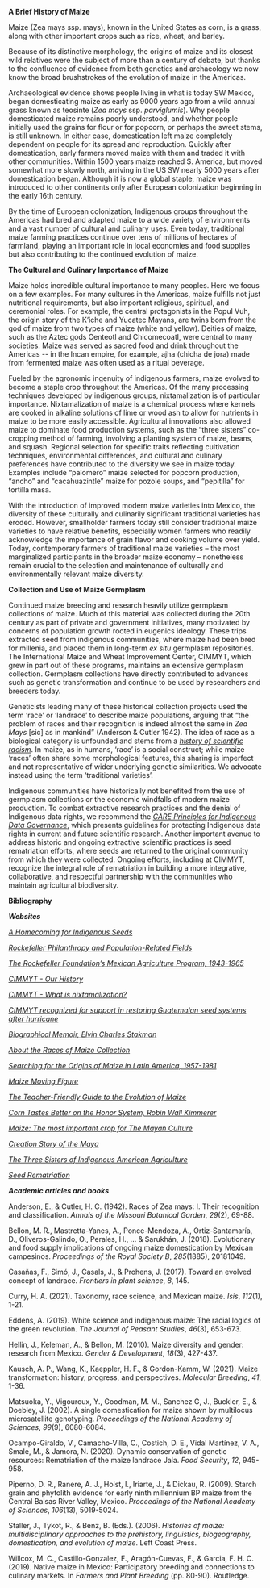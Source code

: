**A Brief History of Maize**

Maize (Zea mays ssp. mays), known in the United States as corn, is a
grass, along with other important crops such as rice, wheat, and barley.

Because of its distinctive morphology, the origins of maize and its
closest wild relatives were the subject of more than a century of
debate, but thanks to the confluence of evidence from both genetics and
archaeology we now know the broad brushstrokes of the evolution of maize
in the Americas.

Archaeological evidence shows people living in what is today SW Mexico,
began domesticating maize as early as 9000 years ago from a wild annual
grass known as teosinte (*Zea mays* ssp. *parviglumis*). Why people
domesticated maize remains poorly understood, and whether people
initially used the grains for flour or for popcorn, or perhaps the sweet
stems, is still unknown. In either case, domestication left maize
completely dependent on people for its spread and reproduction. Quickly
after domestication, early farmers moved maize with them and traded it
with other communities. Within 1500 years maize reached S. America, but
moved somewhat more slowly north, arriving in the US SW nearly 5000
years after domestication began. Although it is now a global staple,
maize was introduced to other continents only after European
colonization beginning in the early 16th century.

By the time of European colonization, Indigenous groups throughout the
Americas had bred and adapted maize to a wide variety of environments
and a vast number of cultural and culinary uses. Even today, traditional
maize farming practices continue over tens of millions of hectares of
farmland, playing an important role in local economies and food supplies
but also contributing to the continued evolution of maize.

**The Cultural and Culinary Importance of Maize**

Maize holds incredible cultural importance to many peoples. Here we
focus on a few examples. For many cultures in the Americas, maize
fulfills not just nutritional requirements, but also important
religious, spiritual, and ceremonial roles. For example, the central
protagonists in the Popul Vuh, the origin story of the K’iche and
Yucatec Mayans, are twins born from the god of maize from two types of
maize (white and yellow). Deities of maize, such as the Aztec gods
Centeotl and Chicomecoatl, were central to many societies. Maize was
served as sacred food and drink throughout the Americas -- in the Incan
empire, for example, ajha (chicha de jora) made from fermented maize was
often used as a ritual beverage.

Fueled by the agronomic ingenuity of indigenous farmers, maize evolved
to become a staple crop throughout the Americas. Of the many processing
techniques developed by indigenous groups, nixtamalization is of
particular importance. Nixtamalization of maize is a chemical process
where kernels are cooked in alkaline solutions of lime or wood ash to
allow for nutrients in maize to be more easily accessible. Agricultural
innovations also allowed maize to dominate food production systems, such
as the “three sisters” co-cropping method of farming, involving a
planting system of maize, beans, and squash. Regional selection for
specific traits reflecting cultivation techniques, environmental
differences, and cultural and culinary preferences have contributed to
the diversity we see in maize today. Examples include “palomero” maize
selected for popcorn production, “ancho” and “cacahuazintle” maize for
pozole soups, and “pepitilla” for tortilla masa.

With the introduction of improved modern maize varieties into Mexico,
the diversity of these culturally and culinarily significant traditional
varieties has eroded. However, smallholder farmers today still consider
traditional maize varieties to have relative benefits, especially women
farmers who readily acknowledge the importance of grain flavor and
cooking volume over yield. Today, contemporary farmers of traditional
maize varieties – the most marginalized participants in the broader
maize economy – nonetheless remain crucial to the selection and
maintenance of culturally and environmentally relevant maize diversity.

**Collection and Use of Maize Germplasm**

Continued maize breeding and research heavily utilize germplasm
collections of maize. Much of this material was collected during the
20th century as part of private and government initiatives, many
motivated by concerns of population growth rooted in eugenics ideology.
These trips extracted seed from indigenous communities, where maize had
been bred for millenia, and placed them in long-term *ex situ* germplasm
repositories. The International Maize and Wheat Improvement Center,
CIMMYT, which grew in part out of these programs, maintains an extensive
germplasm collection. Germplasm collections have directly contributed to
advances such as genetic transformation and continue to be used by
researchers and breeders today.

Geneticists leading many of these historical collection projects used
the term ‘race’ or ‘landrace’ to describe maize populations, arguing
that “the problem of races and their recognition is indeed almost the
same in *Zea Mays* [sic] as in mankind” (Anderson & Cutler 1942). The
idea of race as a biological category is unfounded and stems from a
[*history of scientific
racism*](https://nmaahc.si.edu/learn/talking-about-race/topics/historical-foundations-race).
In maize, as in humans, ‘race’ is a social construct; while maize
‘races’ often share some morphological features, this sharing is
imperfect and not representative of wider underlying genetic
similarities. We advocate instead using the term ‘traditional
varieties’.

Indigenous communities have historically not benefited from the use of
germplasm collections or the economic windfalls of modern maize
production. To combat extractive research practices and the denial of
Indigenous data rights, we recommend the [*CARE Principles for
Indigenous Data
Governance*](https://www.nature.com/articles/s41559-023-02161-2), which
presents guidelines for protecting Indigenous data rights in current and
future scientific research. Another important avenue to address historic
and ongoing extractive scientific practices is seed rematriation
efforts, where seeds are returned to the original community from which
they were collected. Ongoing efforts, including at CIMMYT, recognize the
integral role of rematriation in building a more integrative,
collaborative, and respectful partnership with the communities who
maintain agricultural biodiversity.

**Bibliography**

***Websites***

[*A Homecoming for Indigenous
Seeds*](https://mbgna.umich.edu/sowing-heritage-with-indigenous-seeds-plants-progeny-return-to-their-ancestral-home/)

[*Rockefeller Philanthropy and Population-Related
Fields*](https://resource.rockarch.org/story/rockefeller-philanthropy-and-population-related-fields/)

[*The Rockefeller Foundation’s Mexican Agriculture Program,
1943-1965*](https://resource.rockarch.org/story/the-rockefeller-foundations-mexican-agriculture-program-1943-1965/)

[*CIMMYT - Our History*](https://www.cimmyt.org/about/our-history/)

[*CIMMYT - What is
nixtamalization?*](https://www.cimmyt.org/news/what-is-nixtamalization/)

[*CIMMYT recognized for support in restoring Guatemalan seed systems
after
hurricane*](https://www.cimmyt.org/news/cimmyt-recognized-for-support-in-restoring-guatemalan-seed-systems-after-hurricane/)

[*Biographical Memoir, Elvin Charles
Stakman*](https://nap.nationalacademies.org/read/2037/chapter/16)

[*About the Races of Maize
Collection*](https://www.ars.usda.gov/midwest-area/ames/plant-introduction-research/home/races-of-maize-permissions)

[*Searching for the Origins of Maize in Latin America,
1957-1981*](https://profiles.nlm.nih.gov/spotlight/ll/feature/origins)

[*Maize Moving
Figure*](https://figshare.com/articles/figure/Maize_Moving/12781307)

[*The Teacher-Friendly Guide to the Evolution of
Maize*](https://maize.teacherfriendlyguide.org/index.php/what-is-maize/cultural-uses-of-maize)

[*Corn Tastes Better on the Honor System, Robin Wall
Kimmerer*](https://emergencemagazine.org/feature/corn-tastes-better/)

[*Maize: The most important crop for The Mayan
Culture*](https://flaar-mesoamerica.org/2020/08/10/maize-the-most-important-crop-for-the-mayan-culture/)

[*Creation Story of the
Maya*](https://maya.nmai.si.edu/the-maya/creation-story-maya)

[*The Three Sisters of Indigenous American
Agriculture*](https://www.nal.usda.gov/collections/stories/three-sisters#:~:text=To%20the%20Iroquois%20people%2C%20corn,agriculture%20to%20the%20Iroquois%20nations)

[*Seed Rematriation*](https://sierraseeds.org/seed-rematriation/)

***Academic articles and books***

Anderson, E., & Cutler, H. C. (1942). Races of Zea mays: I. Their
recognition and classification. *Annals of the Missouri Botanical
Garden*, *29*(2), 69-88.

Bellon, M. R., Mastretta-Yanes, A., Ponce-Mendoza, A., Ortiz-Santamaría,
D., Oliveros-Galindo, O., Perales, H., ... & Sarukhán, J. (2018).
Evolutionary and food supply implications of ongoing maize domestication
by Mexican campesinos. *Proceedings of the Royal Society B*,
*285*(1885), 20181049.

Casañas, F., Simó, J., Casals, J., & Prohens, J. (2017). Toward an
evolved concept of landrace. *Frontiers in plant science*, *8*, 145.

Curry, H. A. (2021). Taxonomy, race science, and Mexican maize. *Isis*,
*112*(1), 1-21.

Eddens, A. (2019). White science and indigenous maize: The racial logics
of the green revolution. *The Journal of Peasant Studies*, *46*(3),
653-673.

Hellin, J., Keleman, A., & Bellon, M. (2010). Maize diversity and
gender: research from Mexico. *Gender & Development*, *18*(3), 427-437.

Kausch, A. P., Wang, K., Kaeppler, H. F., & Gordon-Kamm, W. (2021).
Maize transformation: history, progress, and perspectives. *Molecular
Breeding*, *41*, 1-36.

Matsuoka, Y., Vigouroux, Y., Goodman, M. M., Sanchez G, J., Buckler, E.,
& Doebley, J. (2002). A single domestication for maize shown by
multilocus microsatellite genotyping. *Proceedings of the National
Academy of Sciences*, *99*(9), 6080-6084.

Ocampo-Giraldo, V., Camacho-Villa, C., Costich, D. E., Vidal Martínez,
V. A., Smale, M., & Jamora, N. (2020). Dynamic conservation of genetic
resources: Rematriation of the maize landrace Jala. *Food Security*,
*12*, 945-958.

Piperno, D. R., Ranere, A. J., Holst, I., Iriarte, J., & Dickau, R.
(2009). Starch grain and phytolith evidence for early ninth millennium
BP maize from the Central Balsas River Valley, Mexico. *Proceedings of
the National Academy of Sciences*, *106*(13), 5019-5024.

Staller, J., Tykot, R., & Benz, B. (Eds.). (2006). *Histories of maize:
multidisciplinary approaches to the prehistory, linguistics,
biogeography, domestication, and evolution of maize*. Left Coast Press.

Willcox, M. C., Castillo-Gonzalez, F., Aragón-Cuevas, F., & Garcia, F.
H. C. (2019). Native maize in Mexico: Participatory breeding and
connections to culinary markets. In *Farmers and Plant Breeding* (pp.
80-90). Routledge.
